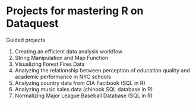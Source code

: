 # Projects for mastering R on Dataquest
Guided projects

1. Creating an efficient data analysis workflow
2. String Manipulation and Map Function
3. Visualizing Forest Fires Data
4. Analyzing the relationship between perception of education quality and academic performance in NYC schools
5. Analyzing country data from CIA Factbook (SQL in R)
6. Analyzing music sales data (chinook SQL database in R)
7. Normalizing Major League Baseball Database (SQL in R) 

